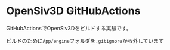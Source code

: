 # OpenSiv3D GitHubActions

GitHubActionsでOpenSiv3Dをビルドする実験です。

ビルドのために`App/engine`フォルダを`.gitignore`から外しています
